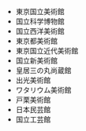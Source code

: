 - 東京国立美術館
- 国立科学博物館
- 国立西洋美術館
- 東京都美術館
- 東京国立近代美術館
- 国立新美術館
- 皇居三の丸尚蔵館
- 出光美術館
- ワタリウム美術館
- 戸栗美術館
- 日本民芸館
- 国立工芸館
